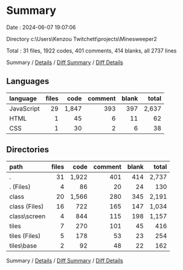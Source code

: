 # Summary

Date : 2024-06-07 19:07:06

Directory c:\\Users\\Kenzou Twitchett\\projects\\Minesweeper2

Total : 31 files,  1922 codes, 401 comments, 414 blanks, all 2737 lines

Summary / [Details](details.md) / [Diff Summary](diff.md) / [Diff Details](diff-details.md)

## Languages
| language | files | code | comment | blank | total |
| :--- | ---: | ---: | ---: | ---: | ---: |
| JavaScript | 29 | 1,847 | 393 | 397 | 2,637 |
| HTML | 1 | 45 | 6 | 11 | 62 |
| CSS | 1 | 30 | 2 | 6 | 38 |

## Directories
| path | files | code | comment | blank | total |
| :--- | ---: | ---: | ---: | ---: | ---: |
| . | 31 | 1,922 | 401 | 414 | 2,737 |
| . (Files) | 4 | 86 | 20 | 24 | 130 |
| class | 20 | 1,566 | 280 | 345 | 2,191 |
| class (Files) | 16 | 722 | 165 | 147 | 1,034 |
| class\\screen | 4 | 844 | 115 | 198 | 1,157 |
| tiles | 7 | 270 | 101 | 45 | 416 |
| tiles (Files) | 5 | 178 | 53 | 23 | 254 |
| tiles\\base | 2 | 92 | 48 | 22 | 162 |

Summary / [Details](details.md) / [Diff Summary](diff.md) / [Diff Details](diff-details.md)